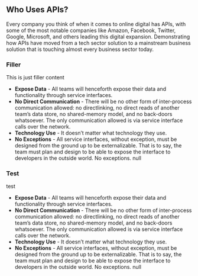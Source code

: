 ## Who Uses APIs? 
Every company you think of when it comes to online digital has APIs, with some of the most notable companies like Amazon, Facebook, Twitter, Google, Microsoft, and others leading this digital expansion. Demonstrating how APIs have moved from a tech sector solution to a mainstream business solution that is touching almost every business sector today. 

### Filler 
This is just filler content 

- **Expose Data** - All teams will henceforth expose their data and functionality through service interfaces. 
- **No Direct Communication** - There will be no other form of inter-process communication allowed: no directlinking, no direct reads of another team’s data store, no shared-memory model, and no back-doors whatsoever. The only communication allowed is via service interface calls over the network. 
- **Technology Use** - It doesn’t matter what technology they use. 
- **No Exceptions** - All service interfaces, without exception, must be designed from the ground up to be externalizable. That is to say, the team must plan and design to be able to expose the interface to developers in the outside world. No exceptions. 
null 
### Test 
test 

- **Expose Data** - All teams will henceforth expose their data and functionality through service interfaces. 
- **No Direct Communication** - There will be no other form of inter-process communication allowed: no directlinking, no direct reads of another team’s data store, no shared-memory model, and no back-doors whatsoever. The only communication allowed is via service interface calls over the network. 
- **Technology Use** - It doesn’t matter what technology they use. 
- **No Exceptions** - All service interfaces, without exception, must be designed from the ground up to be externalizable. That is to say, the team must plan and design to be able to expose the interface to developers in the outside world. No exceptions. 
null 
 
